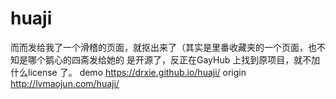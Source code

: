 # huaji
而而发给我了一个滑稽的页面，就抠出来了（其实是里番收藏夹的一个页面，也不知是哪个鹅心的四斋发给她的
是开源了，反正在GayHub 上找到原项目，就不加什么license 了。
demo https://drxie.github.io/huaji/
origin http://lvmaojun.com/huaji/
